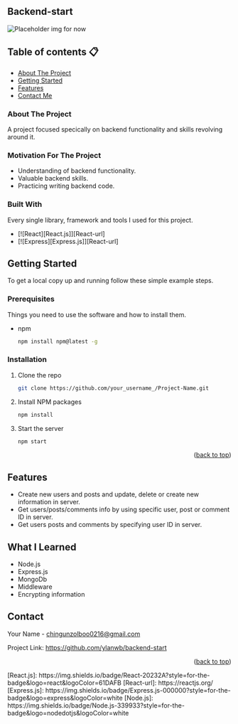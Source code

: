 <a name="readme-top"></a>
## Backend-start

![Placeholder img for now](https://kinsta.com/wp-content/uploads/2021/11/back-end-developer-1024x512.png)

## Table of contents 📋
* [About The Project](#About-The-Project)
* [Getting Started](#Getting-Started)
* [Features](#Features)
* [Contact Me](#Contact)
### About The Project
A project focused specically on backend functionality and skills revolving around it.

### Motivation For The Project
* Understanding of backend functionality.
* Valuable backend skills.
* Practicing writing backend code.




### Built With

Every single library, framework and tools I used for this project.

* [![React][React.js]][React-url]
* [![Express][Express.js]][React-url]



## Getting Started
To get a local copy up and running follow these simple example steps.

### Prerequisites

Things you need to use the software and how to install them.
* npm
  ```sh
  npm install npm@latest -g
  ```

### Installation
1. Clone the repo
   ```sh
   git clone https://github.com/your_username_/Project-Name.git
   ```
2. Install NPM packages
   ```sh
   npm install
   ```
3. Start the server
   ```sh
   npm start
   ```

<p align="right">(<a href="#readme-top">back to top</a>)</p>

## Features
- Create new users and posts and update, delete or create new information in server.
- Get users/posts/comments info by using specific user, post or comment ID in server.
- Get users posts and comments by specifying user ID in server.
## What I Learned
- Node.js
- Express.js
- MongoDb
- Middleware
- Encrypting information



<!-- CONTACT -->
## Contact

Your Name - chingunzolboo0216@gmail.com

Project Link: https://github.com/ylanwb/backend-start
<p align="right">(<a href="#readme-top">back to top</a>)</p>
<!-- MARKDOWN LINKS & IMAGES -->
<!-- https://www.markdownguide.org/basic-syntax/#reference-style-links -->
[React.js]: https://img.shields.io/badge/React-20232A?style=for-the-badge&logo=react&logoColor=61DAFB
[React-url]: https://reactjs.org/
[Express.js]: https://img.shields.io/badge/Express.js-000000?style=for-the-badge&logo=express&logoColor=white
[Node.js]: https://img.shields.io/badge/Node.js-339933?style=for-the-badge&logo=nodedotjs&logoColor=white

